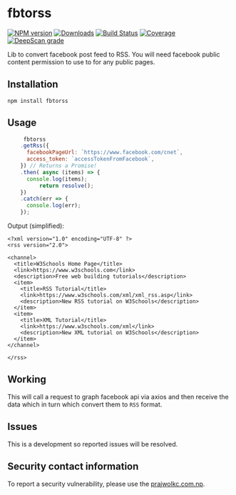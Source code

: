 # fbtorss

[![NPM version](http://img.shields.io/npm/v/htmlparser2.svg?style=flat)](https://npmjs.org/package/htmlparser2)
[![Downloads](https://img.shields.io/npm/dm/htmlparser2.svg?style=flat)](https://npmjs.org/package/htmlparser2)
[![Build Status](http://img.shields.io/travis/fb55/htmlparser2/master.svg?style=flat)](http://travis-ci.org/fb55/htmlparser2)
[![Coverage](http://img.shields.io/coveralls/fb55/htmlparser2.svg?style=flat)](https://coveralls.io/r/fb55/htmlparser2)
[![DeepScan grade](https://deepscan.io/api/teams/16471/projects/20426/branches/556113/badge/grade.svg)](https://deepscan.io/dashboard#view=project&tid=16471&pid=20426&bid=556113)

Lib to convert facebook post feed to RSS. You will need facebook public content permission to use to for any public pages.

## Installation
    npm install fbtorss

## Usage

```javascript
     fbtorss
    .getRss({
      facebookPageUrl: `https://www.facebook.com/cnet`,
      access_token: `accessTokenFromFacebook`,
    }) // Returns a Promise!
    .then( async (items) => {
      console.log(items);
          return resolve();
    })
    .catch(err => {
      console.log(err);
    });
```

Output (simplified):

```
<?xml version="1.0" encoding="UTF-8" ?>
<rss version="2.0">

<channel>
  <title>W3Schools Home Page</title>
  <link>https://www.w3schools.com</link>
  <description>Free web building tutorials</description>
  <item>
    <title>RSS Tutorial</title>
    <link>https://www.w3schools.com/xml/xml_rss.asp</link>
    <description>New RSS tutorial on W3Schools</description>
  </item>
  <item>
    <title>XML Tutorial</title>
    <link>https://www.w3schools.com/xml</link>
    <description>New XML tutorial on W3Schools</description>
  </item>
</channel>

</rss>
```

## Working
This will call a request to graph facebook api via axios and then receive the data which in turn which convert them to `RSS` format.

## Issues
This is a development so reported issues will be resolved.

## Security contact information

To report a security vulnerability, please use the [prajwolkc.com.np](https://www.prajwolkc.com.np/).
